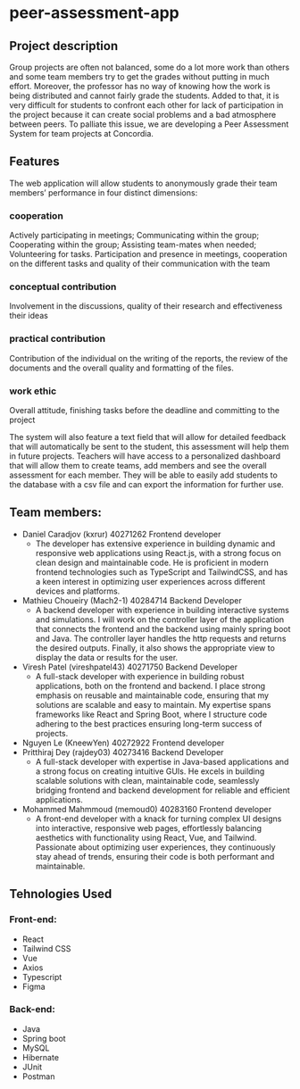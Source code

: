 # peer-assessment-app
## Project description
Group projects are often not balanced, some do a lot more work than others and some team members try to get the grades without putting in much effort. Moreover, the professor has no way of knowing how the work is being distributed and cannot fairly grade the students. Added to that, it is very difficult for students to confront each other for lack of participation in the project because it can create social problems and a bad atmosphere between peers. To palliate this issue, we are developing a Peer Assessment System for team projects at Concordia.
## Features
The web application will allow students to anonymously grade their team members’ performance in four distinct dimensions:
### cooperation
Actively participating in meetings; Communicating within the group; Cooperating within the group; Assisting team-mates when needed; Volunteering for tasks.
Participation and presence in meetings, cooperation on the different tasks and quality of their communication with the team
### conceptual contribution
Involvement in the discussions, quality of their research and effectiveness their ideas
### practical contribution
Contribution of the individual on the writing of the reports, the review of the documents and the overall quality and formatting of the files.
### work ethic
Overall attitude, finishing tasks before the deadline and committing to the project

The system will also feature a text field that will allow for detailed feedback that will automatically be sent to the student, this assessment will help them in future projects. 
Teachers will have access to a personalized dashboard that will allow them to create teams, add members and see the overall assessment for each member. They will be able to easily add students to the database with a csv file and can export the information for further use.
## Team members:
- Daniel Caradjov (kxrur) 40271262 Frontend developer
    - The developer has extensive experience in building dynamic and responsive web applications using React.js, with a strong focus on clean design and maintainable code. He is proficient in modern frontend technologies such as TypeScript           and TailwindCSS, and has a keen interest in optimizing user experiences across different devices and platforms. 
- Mathieu Choueiry (Mach2-1) 40284714 Backend Developer
    - A backend developer with experience in building interactive systems and simulations. I will work on the controller layer of the application that connects the frontend and the backend using mainly spring boot and Java. The controller layer handles the http requests and returns the desired outputs. Finally, it also shows the appropriate view to display the data or results for the user.
- Viresh Patel (vireshpatel43) 40271750 Backend Developer
    - A full-stack developer with experience in building robust applications, both on the frontend and backend. I place strong emphasis on reusable and maintainable code, ensuring that my solutions are scalable and easy to maintain. My expertise spans frameworks like React and Spring Boot, where I structure code adhering to the best practices ensuring long-term success of projects.
- Nguyen Le (KneewYen) 40272922 Frontend developer
- Pritthiraj Dey (rajdey03) 40273416 Backend Developer
   - A full-stack developer with expertise in Java-based applications and a strong focus on creating intuitive GUIs. He excels in building scalable solutions with clean, maintainable code, seamlessly bridging frontend and backend development for reliable and efficient applications.
- Mohammed Mahmmoud (memoud0) 40283160 Frontend developer
   - A front-end developer with a knack for turning complex UI designs into interactive, responsive web pages, effortlessly balancing aesthetics with functionality using React, Vue, and Tailwind. Passionate about optimizing user experiences, they continuously stay ahead of trends, ensuring their code is both performant and maintainable.
## Tehnologies Used
### Front-end:
- React
- Tailwind CSS
- Vue
- Axios
- Typescript
- Figma
### Back-end:
- Java
- Spring boot
- MySQL
- Hibernate
- JUnit
- Postman
